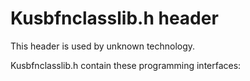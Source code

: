 # Kusbfnclasslib.h header


This header is used by unknown technology.

Kusbfnclasslib.h contain these programming interfaces:

